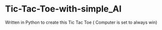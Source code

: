 # Tic-Tac-Toe-with-simple_AI
Written in Python to create this Tic Tac Toe ( Computer is set to always win)
